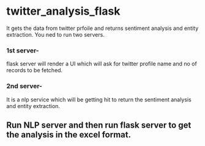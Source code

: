 # twitter_analysis_flask
It gets the data from twitter prfoile and returns sentiment analysis and entity extraction.
You ned to run two servers.
### 1st server-
flask server will render a UI which will ask for twitter profile name and no of records to be fetched.
### 2nd server-
It is a nlp service which will be getting hit to return the sentiment analysis and entity extraction.

## Run NLP server and then run flask server to get the analysis in the excel format.
